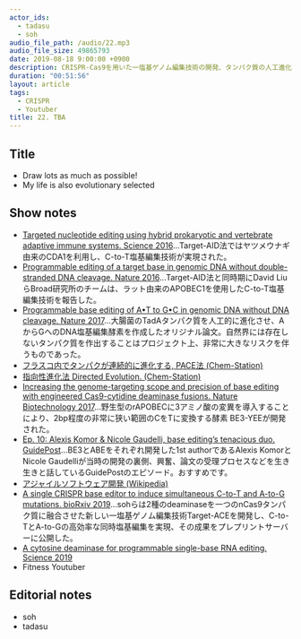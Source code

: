 ```yaml
---
actor_ids:
  - tadasu
  - soh
audio_file_path: /audio/22.mp3
audio_file_size: 49865793
date: 2019-08-18 9:00:00 +0900
description: CRISPR-Cas9を用いた一塩基ゲノム編集技術の開発、タンパク質の人工進化、研究開発におけるリスクテイク、フィットネス系のYoutuberについて話しました。 (出演：tadasu、soh）
duration: "00:51:56"
layout: article
tags: 
  - CRISPR
  - Youtuber
title: 22. TBA
---
```


## Title
- Draw lots as much as possible!
- My life is also evolutionary selected

## Show notes
- [Targeted nucleotide editing using hybrid prokaryotic and vertebrate adaptive immune systems. Science 2016](https://science.sciencemag.org/node/684051.full)...Target-AID法ではヤツメウナギ由来のCDA1を利用し、C-to-T塩基編集技術が実現された。
- [Programmable editing of a target base in genomic DNA without double-stranded DNA cleavage. Nature 2016](https://www.nature.com/articles/nature17946)...Target-AID法と同時期にDavid LiuらBroad研究所のチームは、ラット由来のAPOBEC1を使用したC-to-T塩基編集技術を報告した。
- [Programmable base editing of A•T to G•C in genomic DNA without DNA cleavage. Nature 2017](https://www.nature.com/articles/nature24644)...大腸菌のTadAタンパク質を人工的に進化させ、AからGへのDNA塩基編集酵素を作成したオリジナル論文。自然界には存在しないタンパク質を作出することはプロジェクト上、非常に大きなリスクを伴うものであった。
- [フラスコ内でタンパクが連続的に進化する, PACE法 (Chem-Station)](https://www.chem-station.com/blog/2017/11/aminoacyltrna.html)
- [指向性進化法 Directed Evolution. (Chem-Station)](https://www.chem-station.com/chemglossary/2017/11/directed-evolution.html)
- [Increasing the genome-targeting scope and precision of base editing with engineered Cas9-cytidine deaminase fusions. Nature Biotechnology 2017](https://www.nature.com/articles/nbt.3803)...野生型のrAPOBECに3アミノ酸の変異を導入することにより、2bp程度の非常に狭い範囲のCをTに変換する酵素 BE3-YEEが開発された。
- [Ep. 10: Alexis Komor & Nicole Gaudelli, base editing’s tenacious duo. GuidePost](https://soundcloud.com/guidepost/ep-10-alexis-komor-nicole-gaudelli-base-editings-tenacious-duo)...BE3とABEをそれぞれ開発した1st authorであるAlexis KomorとNicole Gaudelliが当時の開発の裏側、興奮、論文の受理プロセスなどを生き生きと話しているGuidePostのエピソード。おすすめです。
- [アジャイルソフトウェア開発 (Wikipedia)](https://ja.wikipedia.org/wiki/%E3%82%A2%E3%82%B8%E3%83%A3%E3%82%A4%E3%83%AB%E3%82%BD%E3%83%95%E3%83%88%E3%82%A6%E3%82%A7%E3%82%A2%E9%96%8B%E7%99%BA)
- [A single CRISPR base editor to induce simultaneous C-to-T and A-to-G mutations. bioRxiv 2019](https://www.biorxiv.org/content/10.1101/729269v1)...sohらは2種のdeaminaseを一つのnCas9タンパク質に融合させた新しい一塩基ゲノム編集技術Target-ACEを開発し、C-to-TとA-to-Gの高効率な同時塩基編集を実現、その成果をプレプリントサーバーに公開した。
- [A cytosine deaminase for programmable single-base RNA editing. Science 2019](https://science.sciencemag.org/content/365/6451/382)
- Fitness Youtuber

## Editorial notes
- soh
- tadasu
